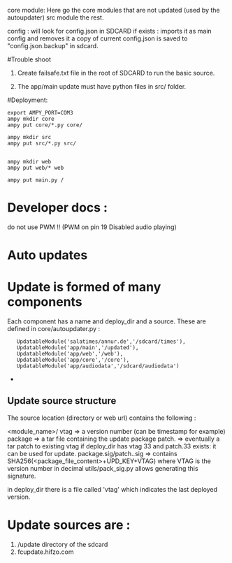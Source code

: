 core module: Here go the core modules that are not updated (used by the autoupdater)
src module the rest.

config : will look for config.json in SDCARD if exists : imports it as main config and removes it
        a copy of current config.json is saved to "config.json.backup" in sdcard.

#Trouble shoot
1. Create failsafe.txt file in the root of SDCARD to run the basic source.

1. The app/main update must have python files in src/ folder.

#Deployment:

```
export AMPY_PORT=COM3
ampy mkdir core
ampy put core/*.py core/

ampy mkdir src
ampy put src/*.py src/


ampy mkdir web
ampy put web/* web

ampy put main.py /

```

# Developer docs :

do not use PWM !! (PWM on pin 19 Disabled audio playing)

# Auto updates

# Update is formed of many components

Each component has a name and deploy_dir and a source. These are defined in core/autoupdater.py :

```
   UpdatableModule('salatimes/annur.de','/sdcard/times'),
   UpdatableModule('app/main','/updated'),
   UpdatableModule('app/web','/web'),
   UpdatableModule('app/core','/core'),
   UpdatableModule('app/audiodata','/sdcard/audiodata')
```

-
## Update source structure
The source location (directory or web url) contains the following :

<module_name>/
    vtag => a version number (can be timestamp for example)
    package => a tar file containing the update package
    patch.<vtag> => eventually a tar patch to existing vtag if deploy_dir has vtag 33 and patch.33 exists: it can be used for update.
    package.sig/patch.<vtag>.sig
            => contains SHA256(<package_file_content>+UPD_KEY+VTAG) where VTAG is the version number in decimal
             utils/pack_sig.py allows generating this signature.


in deploy_dir there is a file called 'vtag' which indicates the last deployed version.

# Update sources are :

1. /update directory of the sdcard
2. fcupdate.hifzo.com
